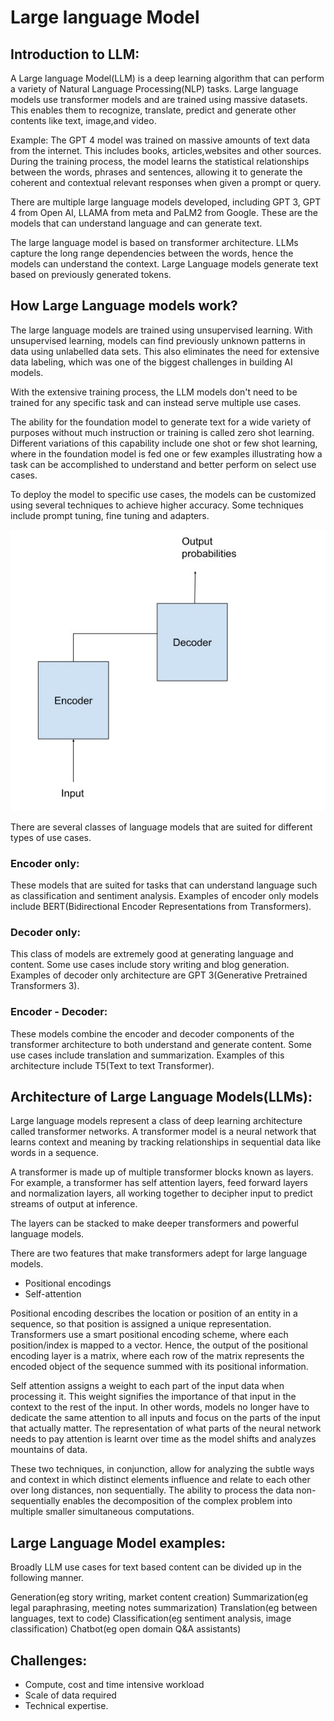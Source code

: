 # Large language Model

## Introduction to LLM:

A Large language Model(LLM) is a deep learning algorithm that can perform a variety of Natural Language Processing(NLP) tasks. Large language models use transformer models and are trained using massive datasets. This enables them to recognize, translate, predict and generate other contents like text, image,and video.

Example: The GPT 4 model was trained on massive amounts of text data from the internet. This includes books, articles,websites and other sources. During the training process, the model learns the statistical relationships between the words, phrases and sentences, allowing it to generate the coherent and contextual relevant responses when given a prompt or query.

There are multiple large language models developed, including GPT 3, GPT 4 from Open AI, LLAMA from meta and PaLM2 from Google. These are the models that can understand language and can generate text.

The large language model is based on transformer architecture.
LLMs capture the long range dependencies between the words, hence the models can understand the context.
Large Language models generate text based on previously generated tokens.

## How Large Language models work?

The large language models are trained using unsupervised learning. With unsupervised learning, models can find previously unknown patterns in data using unlabelled data sets. This also eliminates the need for extensive data labeling, which was one of the biggest challenges in building AI models.

With the extensive training process, the LLM models don't need to be trained for any specific task and can instead serve multiple use cases.

The ability for the foundation model to generate text for a wide variety of purposes without much instruction or training is called zero shot learning. Different variations of this capability include one shot or few shot learning, where in the foundation model is fed one or few examples illustrating how a task can be accomplished to understand and better perform on select use cases.

To deploy the model to specific use cases, the models can be customized using several techniques to achieve higher accuracy. Some techniques include prompt tuning, fine tuning and adapters.

![LLM](./images/LLM/llm.jpg)

There are several classes of language models that are suited for different types of use cases.

### Encoder only:

These models that are suited for tasks that can understand language such as classification and sentiment analysis. Examples of encoder only models include BERT(Bidirectional Encoder Representations from Transformers).

### Decoder only:

This class of models are extremely good at generating language and content. Some use cases include story writing and blog generation. Examples of decoder only architecture are GPT 3(Generative Pretrained Transformers 3).

### Encoder - Decoder:

These models combine the encoder and decoder components of the transformer architecture to both understand and generate content. Some use cases include translation and summarization. Examples of this architecture include T5(Text to text Transformer).

## Architecture of Large Language Models(LLMs):

Large language models represent a class of deep learning architecture called transformer networks. A transformer model is a neural network that learns context and meaning by tracking relationships in sequential data like words in a sequence.

A transformer is made up of multiple transformer blocks known as layers. For example, a transformer has self attention layers, feed forward layers and normalization layers, all working together to decipher input to predict streams of output at inference.

The layers can be stacked to make deeper transformers and powerful language models.

There are two features that make transformers adept for large language models.

- Positional encodings
- Self-attention

Positional encoding describes the location or position of an entity in a sequence, so that position is assigned a unique representation. Transformers use a smart positional encoding scheme, where each position/index is mapped to a vector. Hence, the output of the positional encoding layer is a matrix, where each row of the matrix represents the encoded object of the sequence summed with its positional information.

Self attention assigns a weight to each part of the input data when processing it. This weight signifies the importance of that input in the context to the rest of the input. In other words, models no longer have to dedicate the same attention to all inputs and focus on the parts of the input that actually matter. The representation of what parts of the neural network needs to pay attention is learnt over time as the model shifts and analyzes mountains of data.

These two techniques, in conjunction, allow for analyzing the subtle ways and context in which distinct elements influence and relate to each other over long distances, non sequentially. The ability to process the data non-sequentially enables the decomposition of the complex problem into multiple smaller simultaneous computations.

## Large Language Model examples:

Broadly LLM use cases for text based content can be divided up in the following manner.

Generation(eg story writing, market content creation)
Summarization(eg legal paraphrasing, meeting notes summarization)
Translation(eg between languages, text to code)
Classification(eg sentiment analysis, image classification)
Chatbot(eg open domain Q&A assistants)

## Challenges:

- Compute, cost and time intensive workload
- Scale of data required
- Technical expertise.
